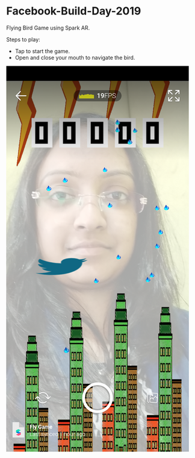 # Facebook-Build-Day-2019
Flying Bird Game using Spark AR.

Steps to play:

* Tap to start the game.
* Open and close your mouth to navigate the bird.

![Flying Bird](FB.png)
